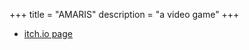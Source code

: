 +++
title = "AMARIS"
description = "a video game"
+++

- [itch.io page](https://thatoddshade.itch.io/amaris)
